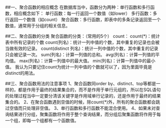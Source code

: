 ##一、聚合函数的相应概念
在数据库当中，函数分为两种：单行函数和多行函数，相应概念如下：
单行函数：每一行返回一个数值（如lower）
多行函数：多行返回一个数值（如count）
聚合函数：多行函数，即表中的多条记录返回至一个数值，通常用于分组的相关信息。

##二、聚合函数的分类
聚合函数的分类：（常用的5个）
count：
count(*)：统计表中所有记录的个数
count(列名)：统计一列中值的个数，其中重复的记录也会被当做有效的记录。
count(distinct 列名)：统计一列中值的个数，其中重复的记录只会被记录一次。
sum(列名)：计算一列值的总和。
avg(列名)：计算一列值的平均值。
max(列名)：计算一列值中的最大值。
min(列名)：计算一列值中的最小值。
我认为只要记住count为统计一列中值的个数就可以了，因为里面毕竟是distinct的用法。

##三、聚合函数用法的注意事项
1、聚合函数同order by、distinct、top等都是一样的，都是作用于最终的结果集合的，而不是作用于单行元组的，所以在SQL语句的处理过程当中一定要分清该关键字是作用域单行记录的，还是作用于最终的结果集合的。
2、在聚合函数遇到空值的时候，除count(*)外，所有的聚合函数都会跳过空值而只处理非空值。
3、单行函数和多行函数不能混合使用。
4、如果未对查询结果进行分组，聚集函数将作用于整个查询结果，而分组后聚集函数将作用于每一个组，即每一个组都有一个函数值。







